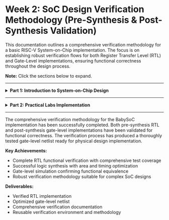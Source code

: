 # Week 2: SoC Design Verification Methodology (Pre-Synthesis & Post-Synthesis Validation)

This documentation outlines a comprehensive verification methodology for a basic RISC-V System-on-Chip implementation. The focus is on establishing robust verification flows for both Register Transfer Level (RTL) and Gate-Level implementations, ensuring functional correctness throughout the design process.

**Note:** Click the sections below to expand.

---

<details>
<summary><strong>Part 1: Introduction to System-on-Chip Design</strong></summary>

### What is a System-on-Chip?

A **System-on-Chip (SoC)** represents an integrated circuit that consolidates multiple system components onto a single silicon die. Rather than implementing separate chips for different functions, an SoC provides a unified solution that optimizes performance, power consumption, and form factor for modern electronic applications.

<img width="1024" height="1024" alt="image" src="https://github.com/user-attachments/assets/de4a7e62-8d2c-4212-8e1e-6721798a4c20" />

**Block diagram of a System on Chip (SoC) architecture showing key components and their interconnections**

#### Essential SoC Components

1. **Processing Unit**: Central processing core responsible for instruction execution and system control.
2. **Memory Subsystem**: On-chip SRAM/DRAM for data storage and program execution.
3. **Peripheral Interfaces**: I/O controllers for external device communication.
4. **Graphics Engine**: Dedicated hardware for visual processing tasks.
5. **Signal Processing Units**: Specialized processors for audio/video signal manipulation.
6. **Power Management Unit**: Integrated power regulation and optimization circuits.
7. **Communication Modules**: Wireless connectivity options (Wi-Fi, Bluetooth, cellular).

#### Benefits of SoC Integration

- **Miniaturization**: Enables compact device designs with reduced PCB complexity.
- **Power Optimization**: Lower overall power consumption through integrated design.
- **Performance Enhancement**: Faster inter-component communication and data transfer.
- **Cost Reduction**: Economies of scale in manufacturing and reduced component count.
- **Improved Reliability**: Fewer interconnections reduce potential failure points.

#### Application Domains

- Mobile devices, IoT sensors, automotive systems, smart appliances, wearable technology.

#### Industry Examples

- Apple M-series processors, Qualcomm Snapdragon family, AMD Ryzen APUs, MediaTek Dimensity series.

#### Design Challenges

- Thermal management complexity, verification scalability, design flexibility constraints.

### SoC Categories

- **Control-Oriented SoCs**: Optimized for embedded control applications with low power requirements.
- **Performance-Oriented SoCs**: Designed for high-performance computing with advanced operating system support.
- **Domain-Specific SoCs**: Tailored for specialized applications requiring optimized performance characteristics.

<img width="1300" height="1261" alt="image" src="https://github.com/user-attachments/assets/6d0a43f8-5037-4ea1-8c69-c7552f71ad90" />

**Close-up view of a System-on-Chip (SoC) silicon die showing internal integrated circuit components and wire connections**

</details>

---

<details>
<summary><strong>Part 2: Practical Labs Implementation </strong></summary>

<details>
<summary><strong> Preresiquisites </strong></summary>

## Iverilog Setup Verification
<img width="1919" height="736" alt="Screenshot 2025-10-04 115636" src="https://github.com/user-attachments/assets/f8cd599f-dfab-451b-a9ab-d6c227dd5f26" />

## Gtkwave Setup Verification
<img width="1919" height="933" alt="image" src="https://github.com/user-attachments/assets/08f21760-8941-44eb-b74a-58d59c450632" />

## Repository Setup

```
# Clone the main VSDBabySoC repository (most comprehensive version)
git clone https://github.com/manili/VSDBabySoC.git

# Enter the project directory
cd VSDBabySoC
```

<img width="1905" height="589" alt="image" src="https://github.com/user-attachments/assets/23f05789-2408-401d-b093-280c658d0ed7" />

TLV → Verilog Conversion

```
# Install SandPiper-SaaS
pip install pyyaml click sandpiper-saas

# Convert TLV → Verilog
sandpiper-saas -i ./src/module/*.tlv -o rvmyth.v --bestsv --noline -p verilog --outdir ./src/module/
```

<img width="1919" height="754" alt="image" src="https://github.com/user-attachments/assets/8f0e7199-9a9b-46fe-9e6d-09b196515048" />

file structure

``` 
# First Install tree to view structure
sudo apt install tree

# Just tree to get file structure
tree
```

output
```
tree
.
├── images
│   ├── centralized_avsddac.png
│   ├── inside_dac.png
│   ├── inside_pll.png
│   ├── openlane_flow.png
│   ├── physical_design.png
│   ├── post_routing_sim.png
│   ├── post_synth_sim.png
│   ├── pre_synth_sim.png
│   ├── rvmyth_layout.png
│   ├── selected_dac.png
│   ├── selected_pll.png
│   ├── vsdbabysoc_block_diagram.png
│   └── vsdbabysoc_layout.png
├── LICENSE
├── Makefile
├── README.md
└── src
    ├── gds
    │   ├── avsddac.gds
    │   └── avsdpll.gds
    ├── gls_model
    │   ├── primitives.v
    │   └── sky130_fd_sc_hd.v
    ├── include
    │   ├── sandpiper_gen.vh
    │   ├── sandpiper.vh
    │   ├── sp_default.vh
    │   └── sp_verilog.vh
    ├── layout_conf
    │   ├── rvmyth
    │   │   ├── config.tcl
    │   │   └── pin_order.cfg
    │   └── vsdbabysoc
    │       ├── config.tcl
    │       ├── macro.cfg
    │       └── pin_order.cfg
    ├── lef
    │   ├── avsddac.lef
    │   └── avsdpll.lef
    ├── lib
    │   ├── avsddac.lib
    │   ├── avsdpll.lib
    │   └── sky130_fd_sc_hd__tt_025C_1v80.lib
    ├── module
    │   ├── avsddac.v
    │   ├── avsdpll.v
    │   ├── clk_gate.v
    │   ├── pseudo_rand_gen.sv
    │   ├── pseudo_rand.sv
    │   ├── rvmyth_gen.v
    │   ├── rvmyth.tlv
    │   ├── rvmyth.v
    │   ├── testbench.rvmyth.post-routing.v
    │   ├── testbench.v
    │   └── vsdbabysoc.v
    ├── script
    │   ├── sta.conf
    │   ├── verilog_to_lib.pl
    │   └── yosys.ys
    └── sdc
        ├── vsdbabysoc_layout.sdc
        └── vsdbabysoc_synthesis.sdc
```

<img width="1919" height="979" alt="image" src="https://github.com/user-attachments/assets/73272415-350d-46a6-83cf-dd0c6a4f9261" />
<img width="1919" height="942" alt="image" src="https://github.com/user-attachments/assets/4b4f1a33-931c-4c97-94ea-6b355c63e3d7" />

</details>


<details>
<summary><strong> RTL Functional Validation</strong></summary>


### Commands:

```
# Create Simulation directory
mkdir -p simulation

# Run the command for simulation
iverilog -o simulation/pre_synth_sim.out -DPRE_SYNTH_SIM src/module/testbench.v -I src/include -I src/module
```

<img width="1919" height="658" alt="image" src="https://github.com/user-attachments/assets/2284190e-14df-4c44-a544-9939a407ae8b" />

## Commands to View Waveform 

```
cd simulation
./pre_synth_sim.out
gtkwave pre_synth_sim.vcd
```

## Waveform

<img width="1919" height="704" alt="image" src="https://github.com/user-attachments/assets/59bca4e8-276d-4280-9d54-43dea304e1f5" />

## VSDBabySoC Waveform Analysis (Simulation Summary)

- **System Integration:** The waveform confirms successful integration of the RVMYTH RISC-V core, PLL, and DAC modules.
- **Clocking:** The PLL generates stable clock signals (REF, VCO_IN) that correctly drive the processor.
- **Reset Behavior:** The reset signal is inactive after initialization, allowing normal system operation.
- **Data Flow:** The DAC OUT signal varies, indicating active data processing and instruction execution by the RISC-V core.
- **Timing:** Clock domains are synchronized; reset sequence completes successfully.


### Observations
- PLL-derived clock stable
- Reset released cleanly
- Core executes code
- DAC output toggles (driven digital proxy)
- Inter-module connectivity valid

**Conclusion:**  
The simulation demonstrates that all SoC components are operational and properly interfaced. The processor executes instructions and outputs results via the DAC, verifying correct system functionality.

</details>



<details>
<summary><strong> Yosys Synthesis</strong></summary>
  
## Sythesis of VSDbabysoc

**Stub files are empty Verilog modules that define only the port interface of analog IPs without any internal logic. This allows Yosys to recognize the module's connections during synthesis without attempting to synthesize the non-synthesizable behavioral code.**

### Stub Modules (Analog Black Boxes)

avsddac_stub.v
```
// avsddac - 10-bit Digital-to-Analog Converter (Analog IP)
// Synthesis placeholder: Port interface only
// Physical implementation provided through LEF/GDS

module avsddac (
   output OUT,           // Analog output signal
   input [9:0] D,        // 10-bit digital input
   input VREFH,          // High reference voltage
   input VREFL           // Low reference voltage
);

   // Blackbox - no internal logic required

endmodule
```

avsdpll_stub.v
```
// Stub module for the avsdpll analog IP.
// This is a black box for synthesis. Do not add logic here.

module avsdpll (
   output reg  CLK,
   input  wire VCO_IN,
   input  wire ENb_CP,
   input  wire ENb_VCO,
   input  wire REF
);

// Intentionally empty

endmodule
```
<img width="1919" height="659" alt="image" src="https://github.com/user-attachments/assets/156514cd-d644-4272-9d9b-6b95bd1761b7" />
<img width="1919" height="646" alt="image" src="https://github.com/user-attachments/assets/5e74ddc5-425d-428e-9f92-47318764b452" />

### Locating script file for synthesis

```

Locate the yosys.ys script in ~/VSDBabySoC/src/script

ls
Desktop    magic         ngspice-45.2.tar.gz  Public     Videos      yosys
Documents  Music         OpenLane             snap       vsd
Downloads  ngspice-45.2  Pictures             Templates  VSDBabySoC
ketan@ketan:~$ cd VSDBabySoC/
ketan@ketan:~/VSDBabySoC$ ls
images  LICENSE  Makefile  README.md  simulation  src
ketan@ketan:~/VSDBabySoC$ cd src
ketan@ketan:~/VSDBabySoC/src$ ls
gds  gls_model  include  layout_conf  lef  lib  module  script  sdc
ketan@ketan:~/VSDBabySoC/src$ cd script
ketan@ketan:~/VSDBabySoC/src/script$ ls
sta.conf  verilog_to_lib.pl  yosys.ys
ketan@ketan:~/VSDBabySoC/src/script$ gedit yosys.ys

```

<img width="1919" height="651" alt="image" src="https://github.com/user-attachments/assets/edc33989-9adb-4ff0-ae56-3d266ad80dc5" />

## Open yosys.ys file

```
read_verilog ./module/vsdbabysoc.v
read_verilog -I./include ../output/compiled_tlv/rvmyth.v
read_verilog -I./include ./module/clk_gate.v
read_liberty -lib ./lib/avsdpll.lib
read_liberty -lib ./lib/avsddac.lib
read_liberty -lib ./lib/sky130_fd_sc_hd__tt_025C_1v80.lib
synth -top vsdbabysoc
dfflibmap -liberty ./lib/sky130_fd_sc_hd__tt_025C_1v80.lib
opt
abc -liberty ./lib/sky130_fd_sc_hd__tt_025C_1v80.lib -script +strash;scorr;ifraig;retime;{D};strash;dch,-f;map,-M,1,{D}
flatten
setundef -zero
clean -purge
rename -enumerate
stat
write_verilog -noattr ../output/synth/vsdbabysoc.synth.v
```

<img width="1919" height="653" alt="image" src="https://github.com/user-attachments/assets/020cdb90-8811-4703-ae47-3225cd1e5348" />

## Modified Script

```
# Load technology libraries for timing and area constraints
read_liberty -lib ../../src/lib/sky130_fd_sc_hd__tt_025C_1v80.lib
read_liberty -lib ../../src/lib/avsddac.lib
read_liberty -lib ../../src/lib/avsdpll.lib

# Read top-level digital design and submodules
read_verilog ../../src/module/vsdbabysoc.v
read_verilog -I ../../src/include ../../src/module/rvmyth.v
read_verilog -I ../../src/include ../../src/module/clk_gate.v

# Load analog IP stub modules (blackbox treatment)
read_verilog ../../src/module/avsddac_stub.v
read_verilog ../../src/module/avsdpll_stub.v

# Execute generic RTL synthesis on the top module
synth -top vsdbabysoc

# Map flip-flops to target standard cell library
dfflibmap -liberty ../../src/lib/sky130_fd_sc_hd__tt_025C_1v80.lib
opt

# Technology mapping using ABC for combinational logic optimization
abc -liberty ../../src/lib/sky130_fd_sc_hd__tt_025C_1v80.lib

# Remove hierarchy to create flat netlist
flatten

# Define undriven signals as logic zero
setundef -zero

# Remove unused cells and wires from design
clean -purge

# Assign systematic enumerated names to all objects
rename -enumerate

# Write synthesized gate-level netlist
write_verilog -noattr ../../reports/vsdbabysoc_netlist.v

# Generate statistics report with cell area and count information
stat -liberty ../../src/lib/sky130_fd_sc_hd__tt_025C_1v80.lib

# Display graphical schematic of synthesized design
show vsdbabysoc
```

<img width="1919" height="989" alt="image" src="https://github.com/user-attachments/assets/e3cc3a1b-b49e-4b1f-a808-5744fb4f0c06" />

### Run synthesis command

``` 
yosys -s yosys.ys
```

## Synthesis Logs

<img width="1919" height="988" alt="image" src="https://github.com/user-attachments/assets/f2aa2f3b-aa94-48ef-b124-c346e8fe8b82" />
<img width="1919" height="1021" alt="image" src="https://github.com/user-attachments/assets/b65e51b5-64b7-4e95-af1e-41b2e4df0717" />

</details>

<details>
<summary><strong> Gate Level Simulation </strong></summary>

## Now Post Synthesis Simulation 

### Gate-Level Simulation

```bash
iverilog -o simulation/post_synth_sim.out \
  src/gls_model/primitives.v \
  src/gls_model/sky130_fd_sc_hd.v \
  reports/vsdbabysoc_netlist.v \
  src/module/testbench.v \
  src/module/avsddac.v \
  src/module/avsdpll.v
./simulation/post_synth_sim.out
gtkwave simulation/post_synth_sim.vcd
```

## Waveform

<img width="1919" height="708" alt="Screenshot 2025-10-04 173037" src="https://github.com/user-attachments/assets/b63ade97-f85a-4f74-832e-bd21e1eacde6" />

</details>

</details>

---

The comprehensive verification methodology for the BabySoC implementation has been successfully completed. Both pre-synthesis RTL and post-synthesis gate-level implementations have been validated for functional correctness. The verification process has produced a thoroughly tested gate-level netlist ready for physical design implementation.

**Key Achievements:**
- Complete RTL functional verification with comprehensive test coverage
- Successful logic synthesis with area and timing optimization
- Gate-level simulation confirming functional equivalence
- Robust verification methodology suitable for complex SoC designs

**Deliverables:**
- Verified RTL implementation
- Optimized gate-level netlist
- Comprehensive verification documentation
- Reusable verification environment and methodology



